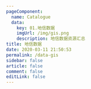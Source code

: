 ```yaml
---
pageComponent: 
  name: Catalogue
  data: 
    key: 01.地信数据
    imgUrl: /img/gis.png
    description: 地信数据资源汇总
title: 地信数据
date: 2020-03-11 21:50:53
permalink: /data-gis
sidebar: false
article: false
comment: false
editLink: false
---
```


